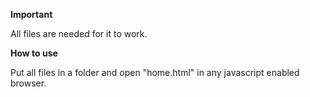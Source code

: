**Important**

All files are needed for it to work.  

**How to use**

Put all files in a folder and open "home.html" in any javascript enabled browser.


